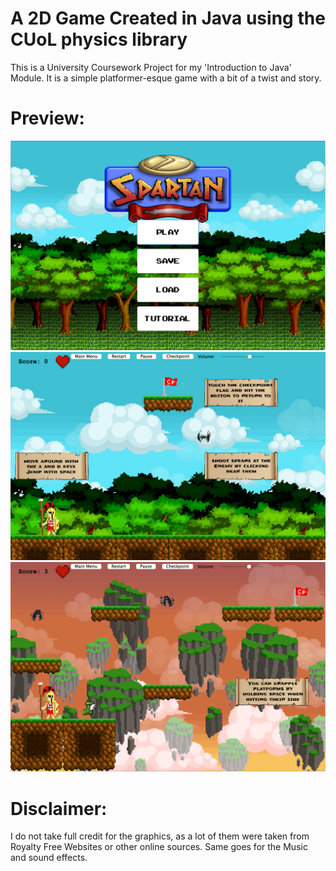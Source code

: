 # A 2D Game Created in Java using the CUoL physics library

This is a University Coursework Project for my 'Introduction to Java' Module. 
It is a simple platformer-esque game with a bit of a twist and story.

# Preview:
![Screenshot 1](./screenshot1.png)
![Screenshot 2](./screenshot2.png)
![Screenshot 3](./screenshot3.png)

# Disclaimer:
I do not take full credit for the graphics, as a lot of them were taken from Royalty Free Websites or other online sources.
Same goes for the Music and sound effects.
